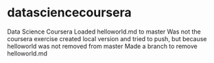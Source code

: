 # datasciencecoursera
Data Science Coursera
Loaded helloworld.md to master
Was not the coursera exercise
created local version and tried to push, but because helloworld was not removed from master
Made a branch to remove helloworld.md
